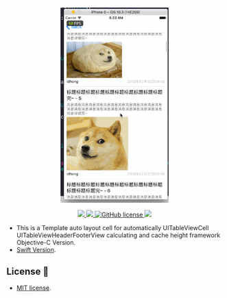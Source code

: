 <p align="center">
    <img  width="50%" src="0.gif"/>
<p/>


<p align="center">

<a href="#">
        <img src="https://img.shields.io/badge/platform-iOS-red.svg">
    </a>

<a href="#">
        <img src="https://img.shields.io/badge/language-Objective--C-orange.svg">
    </a>
    
<a href="LICENSE">
        <img src="https://img.shields.io/badge/license-MIT-blue.svg" alt="GitHub license">
    </a>

<a href="#">
        <img src="https://img.shields.io/badge/support-iOS%206%2B%20-blue.svg?style=flat">
    </a>
    
</p>

- This is a Template auto layout cell for automatically UITableViewCell UITableViewHeaderFooterView calculating and cache height
 framework Objective-C Version.
- [Swift Version](https://github.com/liangdahong/UITableView-BMTemplateLayoutCell-Swift).

## License 📄

- [MIT license](LICENSE).
